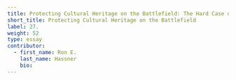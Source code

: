 ```yaml
---
title: Protecting Cultural Heritage on the Battlefield: The Hard Case of Religion
short_title: Protecting Cultural Heritage on the Battlefield
label: 27.
weight: 52
type: essay
contributor:
  - first_name: Ron E.
    last_name: Hassner
    bio:
---
```

